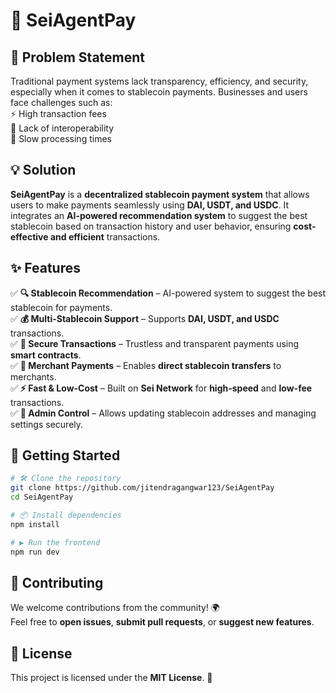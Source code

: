 # 🚀 SeiAgentPay  

## 📌 Problem Statement  
Traditional payment systems lack transparency, efficiency, and security, especially when it comes to stablecoin payments. Businesses and users face challenges such as:  
⚡ High transaction fees  
🔗 Lack of interoperability  
🐢 Slow processing times  

## 💡 Solution  
**SeiAgentPay** is a **decentralized stablecoin payment system** that allows users to make payments seamlessly using **DAI, USDT, and USDC**. It integrates an **AI-powered recommendation system** to suggest the best stablecoin based on transaction history and user behavior, ensuring **cost-effective and efficient** transactions.  

## ✨ Features  
✅ **🔍 Stablecoin Recommendation** – AI-powered system to suggest the best stablecoin for payments.  
✅ **💰 Multi-Stablecoin Support** – Supports **DAI, USDT, and USDC** transactions.  
✅ **🔐 Secure Transactions** – Trustless and transparent payments using **smart contracts**.  
✅ **🏪 Merchant Payments** – Enables **direct stablecoin transfers** to merchants.  
✅ **⚡ Fast & Low-Cost** – Built on **Sei Network** for **high-speed** and **low-fee** transactions.  
✅ **🔧 Admin Control** – Allows updating stablecoin addresses and managing settings securely.  

## 🚀 Getting Started  
```sh  
# 🛠 Clone the repository  
git clone https://github.com/jitendragangwar123/SeiAgentPay 
cd SeiAgentPay  

# 📦 Install dependencies  
npm install  

# ▶️ Run the frontend  
npm run dev  
```  

## 🤝 Contributing  
We welcome contributions from the community! 🌍  
Feel free to **open issues**, **submit pull requests**, or **suggest new features**.  

## 📜 License  
This project is licensed under the **MIT License**. 📝  
